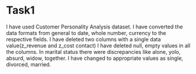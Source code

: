 # Task1
I have used Customer Personality Analysis dataset.
I have converted the data formats from general to date, whole number, currency to the respective fields.
I have deleted two columns with a single data value(z_revenue and z_cost contact)
I have deleted null, empty values in all the columns.
In marital status there were discrepancies like alone, yolo, absurd, widow, together. I have changed to appropriate values as single, divorced, married.
